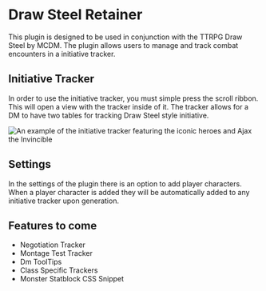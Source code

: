 # Draw Steel Retainer 

This plugin is designed to be used in conjunction with the TTRPG Draw Steel by MCDM. The plugin allows users to manage and track combat encounters in a initiative tracker. 

## Initiative Tracker
In order to use the initiative tracker, you must simple press the scroll ribbon. This will open a view with the tracker inside of it. The tracker allows for a DM to have two tables for tracking Draw Steel style initiative. 

![An example of the initiative tracker featuring the iconic heroes and Ajax the Invincible](image.png)

## Settings
In the settings of the plugin there is an option to add player characters. When a player character is added they will be automatically added to any initiative tracker upon generation.

<script type='text/javascript' src='https://storage.ko-fi.com/cdn/widget/Widget_2.js'></script><script type='text/javascript'>kofiwidget2.init('Support me on Ko-fi', '#af8bd9', 'V7V51C5H0T');kofiwidget2.draw();</script> 

## Features to come
- Negotiation Tracker
- Montage Test Tracker
- Dm ToolTips
- Class Specific Trackers
- Monster Statblock CSS Snippet

